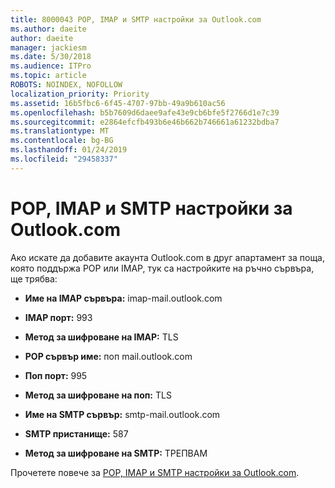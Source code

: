 ```yaml
---
title: 8000043 POP, IMAP и SMTP настройки за Outlook.com
ms.author: daeite
author: daeite
manager: jackiesm
ms.date: 5/30/2018
ms.audience: ITPro
ms.topic: article
ROBOTS: NOINDEX, NOFOLLOW
localization_priority: Priority
ms.assetid: 16b5fbc6-6f45-4707-97bb-49a9b610ac56
ms.openlocfilehash: b5b7609d6daee9afe43e9cb6bfe5f2766d1e7c39
ms.sourcegitcommit: e2864efcfb493b6e46b662b746661a61232bdba7
ms.translationtype: MT
ms.contentlocale: bg-BG
ms.lasthandoff: 01/24/2019
ms.locfileid: "29458337"
---
```

# <a name="pop-imap-and-smtp-settings-for-outlookcom"></a>POP, IMAP и SMTP настройки за Outlook.com

Ако искате да добавите акаунта Outlook.com в друг апартамент за поща, която поддържа POP или IMAP, тук са настройките на ръчно сървъра, ще трябва:
  
- **Име на IMAP сървъра:** imap-mail.outlook.com 
    
- **IMAP порт:** 993 
    
- **Метод за шифроване на IMAP:** TLS 
    
- **POP сървър име:** поп mail.outlook.com 
    
- **Поп порт:** 995 
    
- **Метод за шифроване на поп:** TLS 
    
- **Име на SMTP сървър:** smtp-mail.outlook.com 
    
- **SMTP пристанище:** 587 
    
- **Метод за шифроване на SMTP:** ТРЕПВАМ 
    
Прочетете повече за [POP, IMAP и SMTP настройки за Outlook.com](https://go.microsoft.com/fwlink/p/?linkid=2001402&amp;clcid=0x409).
  

